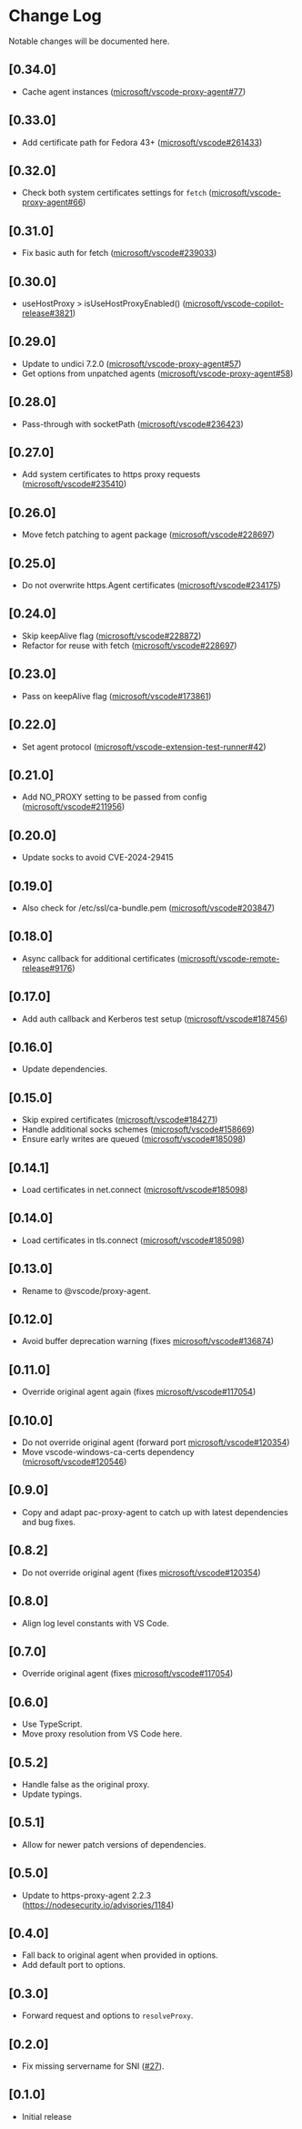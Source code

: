 # Change Log
Notable changes will be documented here.

## [0.34.0]
- Cache agent instances ([microsoft/vscode-proxy-agent#77](https://github.com/microsoft/vscode-proxy-agent/pull/77))

## [0.33.0]
- Add certificate path for Fedora 43+ ([microsoft/vscode#261433](https://github.com/microsoft/vscode/issues/261433))

## [0.32.0]
- Check both system certificates settings for `fetch` ([microsoft/vscode-proxy-agent#66](https://github.com/microsoft/vscode-proxy-agent/pull/66))

## [0.31.0]
- Fix basic auth for fetch ([microsoft/vscode#239033](https://github.com/microsoft/vscode/issues/239033))

## [0.30.0]
- useHostProxy > isUseHostProxyEnabled() ([microsoft/vscode-copilot-release#3821](https://github.com/microsoft/vscode-copilot-release/issues/3821))

## [0.29.0]
- Update to undici 7.2.0 ([microsoft/vscode-proxy-agent#57](https://github.com/microsoft/vscode-proxy-agent/pull/57))
- Get options from unpatched agents ([microsoft/vscode-proxy-agent#58](https://github.com/microsoft/vscode-proxy-agent/pull/58))

## [0.28.0]
- Pass-through with socketPath ([microsoft/vscode#236423](https://github.com/microsoft/vscode/issues/236423))

## [0.27.0]
- Add system certificates to https proxy requests ([microsoft/vscode#235410](https://github.com/microsoft/vscode/issues/235410))

## [0.26.0]
- Move fetch patching to agent package ([microsoft/vscode#228697](https://github.com/microsoft/vscode/issues/228697))

## [0.25.0]
- Do not overwrite https.Agent certificates ([microsoft/vscode#234175](https://github.com/microsoft/vscode/issues/234175))

## [0.24.0]
- Skip keepAlive flag ([microsoft/vscode#228872](https://github.com/microsoft/vscode/issues/228872))
- Refactor for reuse with fetch ([microsoft/vscode#228697](https://github.com/microsoft/vscode/issues/228697))

## [0.23.0]
- Pass on keepAlive flag ([microsoft/vscode#173861](https://github.com/microsoft/vscode/issues/173861))

## [0.22.0]
- Set agent protocol ([microsoft/vscode-extension-test-runner#42](https://github.com/microsoft/vscode-extension-test-runner/issues/42))

## [0.21.0]
- Add NO_PROXY setting to be passed from config ([microsoft/vscode#211956](https://github.com/microsoft/vscode/issues/211956))

## [0.20.0]
- Update socks to avoid CVE-2024-29415

## [0.19.0]
- Also check for /etc/ssl/ca-bundle.pem ([microsoft/vscode#203847](https://github.com/microsoft/vscode/issues/203847))

## [0.18.0]
- Async callback for additional certificates ([microsoft/vscode-remote-release#9176](https://github.com/microsoft/vscode-remote-release/issues/9176))

## [0.17.0]
- Add auth callback and Kerberos test setup ([microsoft/vscode#187456](https://github.com/microsoft/vscode/issues/187456))

## [0.16.0]
- Update dependencies.

## [0.15.0]
- Skip expired certificates ([microsoft/vscode#184271](https://github.com/microsoft/vscode/issues/184271))
- Handle additional socks schemes ([microsoft/vscode#158669](https://github.com/microsoft/vscode/issues/158669))
- Ensure early writes are queued ([microsoft/vscode#185098](https://github.com/microsoft/vscode/issues/185098))

## [0.14.1]
- Load certificates in net.connect ([microsoft/vscode#185098](https://github.com/microsoft/vscode/issues/185098))

## [0.14.0]
- Load certificates in tls.connect ([microsoft/vscode#185098](https://github.com/microsoft/vscode/issues/185098))

## [0.13.0]
- Rename to @vscode/proxy-agent.

## [0.12.0]
- Avoid buffer deprecation warning (fixes [microsoft/vscode#136874](https://github.com/microsoft/vscode/issues/136874))

## [0.11.0]
- Override original agent again (fixes [microsoft/vscode#117054](https://github.com/microsoft/vscode/issues/117054))

## [0.10.0]
- Do not override original agent (forward port [microsoft/vscode#120354](https://github.com/microsoft/vscode/issues/120354))
- Move vscode-windows-ca-certs dependency ([microsoft/vscode#120546](https://github.com/microsoft/vscode/issues/120546))

## [0.9.0]
- Copy and adapt pac-proxy-agent to catch up with latest dependencies and bug fixes.

## [0.8.2]
- Do not override original agent (fixes [microsoft/vscode#120354](https://github.com/microsoft/vscode/issues/120354))

## [0.8.0]
- Align log level constants with VS Code.

## [0.7.0]
- Override original agent (fixes [microsoft/vscode#117054](https://github.com/microsoft/vscode/issues/117054))

## [0.6.0]
- Use TypeScript.
- Move proxy resolution from VS Code here.

## [0.5.2]
- Handle false as the original proxy.
- Update typings.

## [0.5.1]
- Allow for newer patch versions of dependencies.

## [0.5.0]
- Update to https-proxy-agent 2.2.3 (https://nodesecurity.io/advisories/1184)

## [0.4.0]
- Fall back to original agent when provided in options.
- Add default port to options.

## [0.3.0]
- Forward request and options to `resolveProxy`.

## [0.2.0]
- Fix missing servername for SNI ([#27](https://github.com/Microsoft/vscode/issues/64133)).

## [0.1.0]
- Initial release